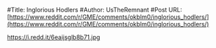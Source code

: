 #Title: Inglorious Hodlers
#Author: UsTheRemnant
#Post URL: [https://www.reddit.com/r/GME/comments/okblm0/inglorious_hodlers/](https://www.reddit.com/r/GME/comments/okblm0/inglorious_hodlers/)


https://i.redd.it/6eaijsglb8b71.jpg